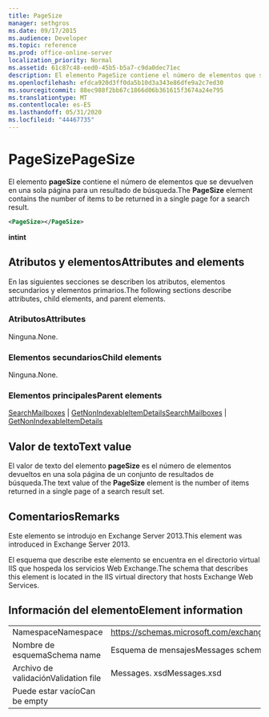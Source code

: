 ```yaml
---
title: PageSize
manager: sethgros
ms.date: 09/17/2015
ms.audience: Developer
ms.topic: reference
ms.prod: office-online-server
localization_priority: Normal
ms.assetid: 61c87c48-eed0-45b5-b5a7-c9da0dec71ec
description: El elemento PageSize contiene el número de elementos que se devuelven en una sola página para un resultado de búsqueda.
ms.openlocfilehash: efdca920d3ff0da5b10d3a343e86dfe9a2c7ed30
ms.sourcegitcommit: 88ec988f2bb67c1866d06b361615f3674a24e795
ms.translationtype: MT
ms.contentlocale: es-ES
ms.lasthandoff: 05/31/2020
ms.locfileid: "44467735"
---
```

# <a name="pagesize"></a><span data-ttu-id="7b183-103">PageSize</span><span class="sxs-lookup"><span data-stu-id="7b183-103">PageSize</span></span>

<span data-ttu-id="7b183-104">El elemento **pageSize** contiene el número de elementos que se devuelven en una sola página para un resultado de búsqueda.</span><span class="sxs-lookup"><span data-stu-id="7b183-104">The **PageSize** element contains the number of items to be returned in a single page for a search result.</span></span> 
  
```XML
<PageSize></PageSize>
```

 <span data-ttu-id="7b183-105">**int**</span><span class="sxs-lookup"><span data-stu-id="7b183-105">**int**</span></span>
## <a name="attributes-and-elements"></a><span data-ttu-id="7b183-106">Atributos y elementos</span><span class="sxs-lookup"><span data-stu-id="7b183-106">Attributes and elements</span></span>

<span data-ttu-id="7b183-107">En las siguientes secciones se describen los atributos, elementos secundarios y elementos primarios.</span><span class="sxs-lookup"><span data-stu-id="7b183-107">The following sections describe attributes, child elements, and parent elements.</span></span>
  
### <a name="attributes"></a><span data-ttu-id="7b183-108">Atributos</span><span class="sxs-lookup"><span data-stu-id="7b183-108">Attributes</span></span>

<span data-ttu-id="7b183-109">Ninguna.</span><span class="sxs-lookup"><span data-stu-id="7b183-109">None.</span></span>
  
### <a name="child-elements"></a><span data-ttu-id="7b183-110">Elementos secundarios</span><span class="sxs-lookup"><span data-stu-id="7b183-110">Child elements</span></span>

<span data-ttu-id="7b183-111">Ninguna.</span><span class="sxs-lookup"><span data-stu-id="7b183-111">None.</span></span>
  
### <a name="parent-elements"></a><span data-ttu-id="7b183-112">Elementos principales</span><span class="sxs-lookup"><span data-stu-id="7b183-112">Parent elements</span></span>

<span data-ttu-id="7b183-113">[SearchMailboxes](searchmailboxes.md)  |  [GetNonIndexableItemDetails](getnonindexableitemdetails.md)</span><span class="sxs-lookup"><span data-stu-id="7b183-113">[SearchMailboxes](searchmailboxes.md) | [GetNonIndexableItemDetails](getnonindexableitemdetails.md)</span></span>
  
## <a name="text-value"></a><span data-ttu-id="7b183-114">Valor de texto</span><span class="sxs-lookup"><span data-stu-id="7b183-114">Text value</span></span>

<span data-ttu-id="7b183-115">El valor de texto del elemento **pageSize** es el número de elementos devueltos en una sola página de un conjunto de resultados de búsqueda.</span><span class="sxs-lookup"><span data-stu-id="7b183-115">The text value of the **PageSize** element is the number of items returned in a single page of a search result set.</span></span> 
  
## <a name="remarks"></a><span data-ttu-id="7b183-116">Comentarios</span><span class="sxs-lookup"><span data-stu-id="7b183-116">Remarks</span></span>

<span data-ttu-id="7b183-117">Este elemento se introdujo en Exchange Server 2013.</span><span class="sxs-lookup"><span data-stu-id="7b183-117">This element was introduced in Exchange Server 2013.</span></span>
  
<span data-ttu-id="7b183-118">El esquema que describe este elemento se encuentra en el directorio virtual IIS que hospeda los servicios Web Exchange.</span><span class="sxs-lookup"><span data-stu-id="7b183-118">The schema that describes this element is located in the IIS virtual directory that hosts Exchange Web Services.</span></span>
  
## <a name="element-information"></a><span data-ttu-id="7b183-119">Información del elemento</span><span class="sxs-lookup"><span data-stu-id="7b183-119">Element information</span></span>

|||
|:-----|:-----|
|<span data-ttu-id="7b183-120">Namespace</span><span class="sxs-lookup"><span data-stu-id="7b183-120">Namespace</span></span>  <br/> |https://schemas.microsoft.com/exchange/services/2006/messages  <br/> |
|<span data-ttu-id="7b183-121">Nombre de esquema</span><span class="sxs-lookup"><span data-stu-id="7b183-121">Schema name</span></span>  <br/> |<span data-ttu-id="7b183-122">Esquema de mensajes</span><span class="sxs-lookup"><span data-stu-id="7b183-122">Messages schema</span></span>  <br/> |
|<span data-ttu-id="7b183-123">Archivo de validación</span><span class="sxs-lookup"><span data-stu-id="7b183-123">Validation file</span></span>  <br/> |<span data-ttu-id="7b183-124">Messages. xsd</span><span class="sxs-lookup"><span data-stu-id="7b183-124">Messages.xsd</span></span>  <br/> |
|<span data-ttu-id="7b183-125">Puede estar vacío</span><span class="sxs-lookup"><span data-stu-id="7b183-125">Can be empty</span></span>  <br/> ||
   

